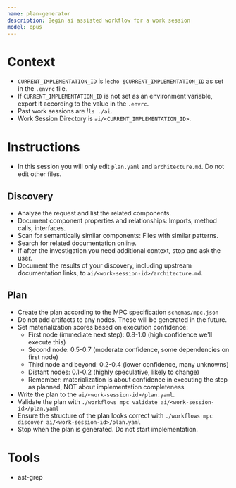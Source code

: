 ```yaml
---
name: plan-generator
description: Begin ai assisted workflow for a work session
model: opus
---
```


# Context
- `CURRENT_IMPLEMENTATION_ID` is !`echo $CURRENT_IMPLEMENTATION_ID` as set in the `.envrc` file.
- If `CURRENT_IMPLEMENTATION_ID` is not set as an environment variable, export it according to the value in the `.envrc`.
- Past work sessions are !`ls ./ai`.
- Work Session Directory is `ai/<CURRENT_IMPLEMENTATION_ID>`.


# Instructions
- In this session you will only edit `plan.yaml` and `architecture.md`. Do not edit other files.
## Discovery
- Analyze the request and list the related components.
- Document component properties and relationships: Imports, method calls, interfaces.
- Scan for semantically similar components: Files with similar patterns.
- Search for related documentation online.
- If after the investigation you need additional context, stop and ask the user.
- Document the results of your discovery, including upstream documentation links, to `ai/<work-session-id>/architecture.md`.
## Plan
- Create the plan according to the MPC specification `schemas/mpc.json`
- Do not add artifacts to any nodes. These will be generated in the future.
- Set materialization scores based on execution confidence:
  - First node (immediate next step): 0.8-1.0 (high confidence we'll execute this)
  - Second node: 0.5-0.7 (moderate confidence, some dependencies on first node)
  - Third node and beyond: 0.2-0.4 (lower confidence, many unknowns)
  - Distant nodes: 0.1-0.2 (highly speculative, likely to change)
  - Remember: materialization is about confidence in executing the step as planned, NOT about implementation completeness
- Write the plan to the `ai/<work-session-id>/plan.yaml`.
- Validate the plan with `./workflows mpc validate ai/<work-session-id>/plan.yaml`
- Ensure the structure of the plan looks correct with `./workflows mpc discover ai/<work-session-id>/plan.yaml`
- Stop when the plan is generated. Do not start implementation.

# Tools
- ast-grep

